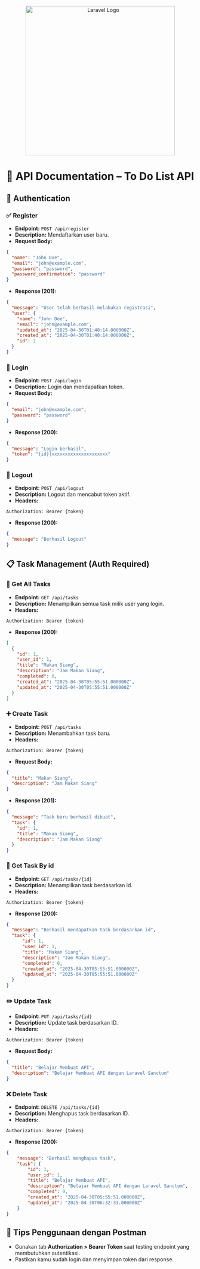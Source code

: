<p align="center"><a href="https://laravel.com" target="_blank"><img src="https://raw.githubusercontent.com/laravel/art/master/logo-lockup/5%20SVG/2%20CMYK/1%20Full%20Color/laravel-logolockup-cmyk-red.svg" width="400" alt="Laravel Logo"></a></p>

# 📘 API Documentation – To Do List API

## 🔐 Authentication

### ✅ Register
- **Endpoint:** `POST /api/register`
- **Description:** Mendaftarkan user baru.
- **Request Body:**
```json
{
  "name": "John Doe",
  "email": "john@example.com",
  "password": "password",
  "password_confirmation": "password"
}
```
- **Response (201):**
```json
{
  "message": "User telah berhasil melakukan registrasi",
  "user": {
    "name": "John Doe",
    "email": "john@example.com",
    "updated_at": "2025-04-30T01:40:14.000000Z",
    "created_at": "2025-04-30T01:40:14.000000Z",
    "id": 2
  }
}
```

### 🔑 Login
- **Endpoint:** `POST /api/login`
- **Description:** Login dan mendapatkan token.
- **Request Body:**
```json
{
  "email": "john@example.com",
  "password": "password"
}
```
- **Response (200):**
```json
{
  "message": "Login berhasil",
  "token": "{id}|xxxxxxxxxxxxxxxxxxxxx"
}
```

### 🚪 Logout
- **Endpoint:** `POST /api/logout`
- **Description:** Logout dan mencabut token aktif.
- **Headers:**
```
Authorization: Bearer {token}
```
- **Response (200):**
```json
{
  "message": "Berhasil Logout"
}
```

## 📋 Task Management (Auth Required)

### 📄 Get All Tasks
- **Endpoint:** `GET /api/tasks`
- **Description:** Menampilkan semua task milik user yang login.
- **Headers:**
```
Authorization: Bearer {token}
```
- **Response (200):**
```json
[
  {
    "id": 1,
    "user_id": 1,
    "title": "Makan Siang",
    "description": "Jam Makan Siang",
    "completed": 0,
    "created_at": "2025-04-30T05:55:51.000000Z",
    "updated_at": "2025-04-30T05:55:51.000000Z"
  }
]
```

### ➕ Create Task
- **Endpoint:** `POST /api/tasks`
- **Description:** Menambahkan task baru.
- **Headers:**
```
Authorization: Bearer {token}
```
- **Request Body:**
```json
{
  "title": "Makan Siang",
  "description": "Jam Makan Siang"
}
```
- **Response (201):**
```json
{
  "message": "Task baru berhasil dibuat",
  "task": {
    "id": 1,
    "title": "Makan Siang",
    "description": "Jam Makan Siang"
  }
}
```

### 📄 Get Task By id
- **Endpoint:** `GET /api/tasks/{id}`
- **Description:** Menampilkan task berdasarkan id.
- **Headers:**
```
Authorization: Bearer {token}
```
- **Response (200):**
```json
{
  "message": "Berhasil mendapatkan task berdasarkan id",
  "task": {
      "id": 1,
      "user_id": 1,
      "title": "Makan Siang",
      "description": "Jam Makan Siang",
      "completed": 0,
      "created_at": "2025-04-30T05:55:51.000000Z",
      "updated_at": "2025-04-30T05:55:51.000000Z"
  }
}
```

### ✏️ Update Task
- **Endpoint:** `PUT /api/tasks/{id}`
- **Description:** Update task berdasarkan ID.
- **Headers:**
```
Authorization: Bearer {token}
```
- **Request Body:**
```json
{
  "title": "Belajar Membuat API",
  "description": "Belajar Membuat API dengan Laravel Sanctum"
}
```

### ❌ Delete Task
- **Endpoint:** `DELETE /api/tasks/{id}`
- **Description:** Menghapus task berdasarkan ID.
- **Headers:**
```
Authorization: Bearer {token}
```
- **Response (200):**
```json
{
    "message": "Berhasil menghapus task",
    "task": {
        "id": 1,
        "user_id": 1,
        "title": "Belajar Membuat API",
        "description": "Belajar Membuat API dengan Laravel Sanctum",
        "completed": 0,
        "created_at": "2025-04-30T05:55:51.000000Z",
        "updated_at": "2025-04-30T06:32:33.000000Z"
    }
}
```

## 🧪 Tips Penggunaan dengan Postman
- Gunakan tab **Authorization > Bearer Token** saat testing endpoint yang membutuhkan autentikasi.
- Pastikan kamu sudah login dan menyimpan token dari response.
